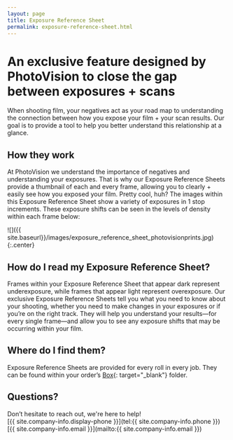 ```yaml
---
layout: page
title: Exposure Reference Sheet
permalink: exposure-reference-sheet.html
---
```


# An exclusive feature designed by PhotoVision to close the gap between exposures + scans  

When shooting film, your negatives act as your road map to understanding the connection between how you expose your film + your scan results. Our goal is to provide a tool to help you better understand this relationship at a glance.  

## How they work

At PhotoVision we understand the importance of negatives and understanding your exposures. That is why our Exposure Reference Sheets provide a thumbnail of each and every frame, allowing you to clearly + easily see how you exposed your film. Pretty cool, huh? The images within this Exposure Reference Sheet show a variety of exposures in 1 stop increments. These exposure shifts can be seen in the levels of density within each frame below:

![]({{ site.baseurl}}/images/exposure_reference_sheet_photovisionprints.jpg){:.center}

## How do I read my Exposure Reference Sheet?  

Frames within your Exposure Reference Sheet that appear dark represent underexposure, while frames that appear light represent overexposure. Our exclusive Exposure Reference Sheets tell you what you need to know about your shooting, whether you need to make changes in your exposures or if you’re on the right track. They will help you understand your results—for every single frame—and allow you to see any exposure shifts that may be occurring within your film. 

## Where do I find them?  

Exposure Reference Sheets are provided for every roll in every job. They can be found within your order’s [Box](http://www.box.com){: target="_blank"} folder. 

## Questions?  
Don’t hesitate to reach out, we're here to help!  
[{{ site.company-info.display-phone }}](tel:{{ site.company-info.phone }})  
[{{ site.company-info.email }}](mailto:{{ site.company-info.email }})